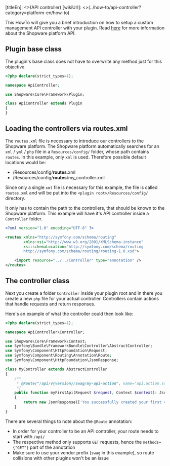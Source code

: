 [titleEn]: <>(API controller)
[wikiUrl]: <>(../how-to/api-controller?category=platform-en/how-to)

This HowTo will give you a brief introduction on how to setup a custom management API controller with your plugin.
Read [here](../../070-api.md) for more information about the Shopware platform API.

## Plugin base class

The plugin's base class does not have to overwrite any method just for this objective.

```php
<?php declare(strict_types=1);

namespace ApiController;

use Shopware\Core\Framework\Plugin;

class ApiController extends Plugin
{
}
```

## Loading the controllers via routes.xml

The `routes.xml` file is necessary to introduce our controllers to the Shopware platform.
The Shopware platform automatically searches for an `xml` / `yml` / `php` file in a `Resources/config/` folder, whose path contains `routes`.
In this example, only `xml` is used.
Therefore possible default locations would be:
- <plugin-root>/Resources/config/**routes**.xml
- <plugin-root>/Resources/config/**routes**/my_controller.xml

Since only a single `xml` file is necessary for this example, the file is called `routes.xml` and will be put
into the `<plugin root>/Resources/config/` directory.

It only has to contain the path to the controllers, that should be known to the Shopware platform.
This example will have it's API controller inside a `Controller` folder.

```xml
<?xml version="1.0" encoding="UTF-8" ?>

<routes xmlns="http://symfony.com/schema/routing"
        xmlns:xsi="http://www.w3.org/2001/XMLSchema-instance"
        xsi:schemaLocation="http://symfony.com/schema/routing
        http://symfony.com/schema/routing/routing-1.0.xsd">

    <import resource="../../Controller" type="annotation" />
</routes>
```

## The controller class

Next you create a folder `Controller` inside your plugin root and in there you create a new `php` file for your actual controller.
Controllers contain actions that handle requests and return responses.

Here's an example of what the controller could then look like:
```php
<?php declare(strict_types=1);

namespace ApiController\Controller;

use Shopware\Core\Framework\Context;
use Symfony\Bundle\FrameworkBundle\Controller\AbstractController;
use Symfony\Component\HttpFoundation\Request;
use Symfony\Component\Routing\Annotation\Route;
use Symfony\Component\HttpFoundation\JsonResponse;

class MyController extends AbstractController
{
    /**
     * @Route("/api/v{version}/swag/my-api-action", name="api.action.swag.my-api-action", methods={"GET"})
     */
    public function myFirstApi(Request $request, Context $context): JsonResponse
    {
        return new JsonResponse(['You successfully created your first controller route']);
    }
}
```

There are several things to note about the `@Route` annotation:
- In order for your controller to be an API controller, your route needs to start with `/api/`
- The respective method only supports `GET` requests, hence the `methods={"GET"}` part of the annotation
- Make sure to use your vendor prefix (`swag` in this example), so route collisions with other plugins won't be an issue